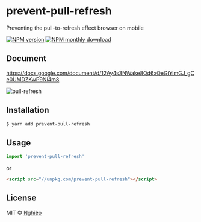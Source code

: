 # prevent-pull-refresh
Preventing the pull-to-refresh effect browser on mobile

[![NPM version](https://img.shields.io/npm/v/prevent-pull-refresh.svg)](https://www.npmjs.com/package/prevent-pull-refresh)
[![NPM monthly download](https://img.shields.io/npm/dm/prevent-pull-refresh.svg)](https://www.npmjs.com/package/prevent-pull-refresh)

## Document
 https://docs.google.com/document/d/12Ay4s3NWake8Qd6xQeGiYimGJ_gCe0UMDZKwP9Ni4m8

 ![pull-refresh](https://lh3.googleusercontent.com/xCQZK2gd3R0pNmTXINDQkS4OXiPQa_I2H2i-W6frt40F17gnAjqpkpCXJeyroDcNzzhYZwHtApBSoNCt5inU1dYmgTSzdTLNBxVNF8GjoQLLdH51RzfNPrgVm21blWkgM_xkQKI=s300)

## Installation

```sh
$ yarn add prevent-pull-refresh
```

## Usage

```js
import 'prevent-pull-refresh'
```
or

```html
<script src="//unpkg.com/prevent-pull-refresh"></script>
```

## License
MIT © [Nghiệp](http://nghiepit.pro)